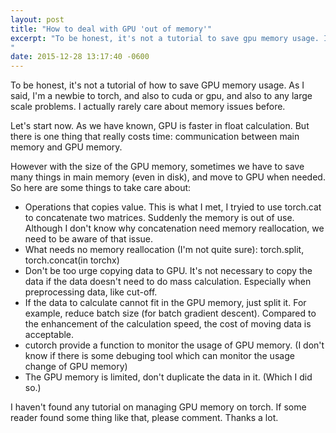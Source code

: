 ```yaml
---
layout: post
title: "How to deal with GPU 'out of memory'"
excerpt: "To be honest, it's not a tutorial to save gpu memory usage. It's more like a discussion. So feel free to comment.
"
date: 2015-12-28 13:17:40 -0600
---
```


To be honest, it's not a tutorial of how to save GPU memory usage. As I said, I'm a newbie to torch, and also to cuda or gpu, and also to any large scale problems. I actually rarely care about memory issues before.

Let's start now. As we have known, GPU is faster in float calculation. But there is one thing that really costs time: communication between main memory and GPU memory.

However with the size of the GPU memory, sometimes we have to save many things in main memory (even in disk), and move to GPU when needed.
So here are some things to take care about:

- Operations that copies value. This is what I met, I tryied to use torch.cat to concatenate two matrices. Suddenly the memory is out of use. Although I don't know why concatenation need memory reallocation, we need to be aware of that issue.
- What needs no memory reallocation (I'm not quite sure): torch.split, torch.concat(in torchx)
- Don't be too urge copying data to GPU. It's not necessary to copy the data if the data doesn't need to do mass calculation. Especially when preprocessing data, like cut-off.
- If the data to calculate cannot fit in the GPU memory, just split it. For example, reduce batch size (for batch gradient descent). Compared to the enhancement of the calculation speed, the cost of moving data is acceptable.
- cutorch provide a function to monitor the usage of GPU memory. (I don't know if there is some debuging tool which can monitor the usage change of GPU memory)
- The GPU memory is limited, don't duplicate the data in it. (Which I did so.)

I haven't found any tutorial on managing GPU memory on torch. If some reader found some thing like that, please comment. Thanks a lot.


